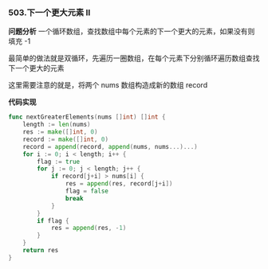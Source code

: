 ### 503.下一个更大元素 II
**问题分析**
一个循环数组，查找数组中每个元素的下一个更大的元素，如果没有则填充 -1

最简单的做法就是双循环，先遍历一圈数组，在每个元素下分别循环遍历数组查找下一个更大的元素

这里需要注意的就是，将两个 nums 数组构造成新的数组 record

**代码实现**
```go
func nextGreaterElements(nums []int) []int {
	length := len(nums)
	res := make([]int, 0)
	record := make([]int, 0)
	record = append(record, append(nums, nums...)...)
	for i := 0; i < length; i++ {
		flag := true
		for j := 0; j < length; j++ {
			if record[j+i] > nums[i] {
				res = append(res, record[j+i])
				flag = false
				break
			}
		}
		if flag {
			res = append(res, -1)
		}
	}
	return res
}

```